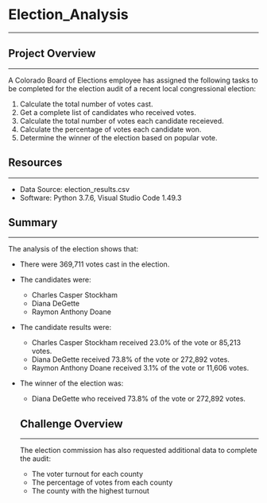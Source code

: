 # Election_Analysis
---
## Project Overview
---
A Colorado Board of Elections employee has assigned the following tasks to be completed for the election audit of a recent local congressional election:

  1. Calculate the total number of votes cast.
  2. Get a complete list of candidates who received votes.
  3. Calculate the total number of votes each candidate receieved.
  4. Calculate the percentage of votes each candidate won.
  5. Determine the winner of the election based on popular vote.
  
## Resources
---
- Data Source: election_results.csv
- Software: Python 3.7.6, Visual Studio Code 1.49.3

## Summary
---
The analysis of the election shows that:
- There were 369,711 votes cast in the election.
- The candidates were:
  - Charles Casper Stockham
  - Diana DeGette
  - Raymon Anthony Doane
- The candidate results were:
  - Charles Casper Stockham received 23.0% of the vote or 85,213 votes.
  - Diana DeGette received 73.8% of the vote or 272,892 votes.
  - Raymon Anthony Doane received 3.1% of the vote or 11,606 votes.
- The winner of the election was:
  - Diana DeGette who received 73.8% of the vote or 272,892 votes.
  
  ## Challenge Overview
  ---
  The election commission has also requested additional data to complete the audit:
  - The voter turnout for each county
  - The percentage of votes from each county
  - The county with the highest turnout
  
  
